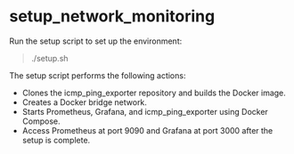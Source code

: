 # setup_network_monitoring

Run the setup script to set up the environment:
> ./setup.sh

The setup script performs the following actions:

- Clones the icmp_ping_exporter repository and builds the Docker image.
- Creates a Docker bridge network.
- Starts Prometheus, Grafana, and icmp_ping_exporter using Docker Compose.
- Access Prometheus at port 9090 and Grafana at port 3000 after the setup is complete.
